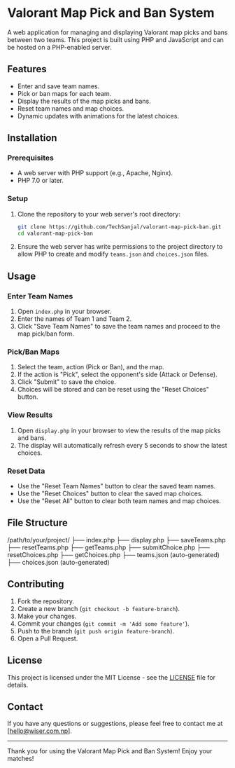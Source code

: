 # Valorant Map Pick and Ban System

A web application for managing and displaying Valorant map picks and bans between two teams. This project is built using PHP and JavaScript and can be hosted on a PHP-enabled server.

## Features

- Enter and save team names.
- Pick or ban maps for each team.
- Display the results of the map picks and bans.
- Reset team names and map choices.
- Dynamic updates with animations for the latest choices.

## Installation

### Prerequisites

- A web server with PHP support (e.g., Apache, Nginx).
- PHP 7.0 or later.

### Setup

1. Clone the repository to your web server's root directory:

   ```bash
   git clone https://github.com/TechSanjal/valorant-map-pick-ban.git
   cd valorant-map-pick-ban
   ```

2. Ensure the web server has write permissions to the project directory to allow PHP to create and modify `teams.json` and `choices.json` files.

## Usage

### Enter Team Names

1. Open `index.php` in your browser.
2. Enter the names of Team 1 and Team 2.
3. Click "Save Team Names" to save the team names and proceed to the map pick/ban form.

### Pick/Ban Maps

1. Select the team, action (Pick or Ban), and the map.
2. If the action is "Pick", select the opponent's side (Attack or Defense).
3. Click "Submit" to save the choice.
4. Choices will be stored and can be reset using the "Reset Choices" button.

### View Results

1. Open `display.php` in your browser to view the results of the map picks and bans.
2. The display will automatically refresh every 5 seconds to show the latest choices.

### Reset Data

- Use the "Reset Team Names" button to clear the saved team names.
- Use the "Reset Choices" button to clear the saved map choices.
- Use the "Reset All" button to clear both team names and map choices.

## File Structure

/path/to/your/project/
├── index.php
├── display.php
├── saveTeams.php
├── resetTeams.php
├── getTeams.php
├── submitChoice.php
├── resetChoices.php
├── getChoices.php
├── teams.json (auto-generated)
├── choices.json (auto-generated)

## Contributing

1. Fork the repository.
2. Create a new branch (`git checkout -b feature-branch`).
3. Make your changes.
4. Commit your changes (`git commit -m 'Add some feature'`).
5. Push to the branch (`git push origin feature-branch`).
6. Open a Pull Request.

## License

This project is licensed under the MIT License - see the [LICENSE](LICENSE) file for details.

## Contact

If you have any questions or suggestions, please feel free to contact me at [hello@wiser.com.np].

---

Thank you for using the Valorant Map Pick and Ban System! Enjoy your matches!
